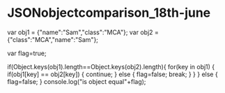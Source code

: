 # JSONobjectcomparison_18th-june

var obj1 = {"name":"Sam","class":"MCA"};
var obj2 = {"class":"MCA","name":"Sam"};

var flag=true;

if(Object.keys(obj1).length==Object.keys(obj2).length){
    for(key in obj1) { 
        if(obj1[key] == obj2[key]) {
            continue;
        }
        else {
            flag=false;
            break;
        }
    }
}
else {
    flag=false;
}
console.log("is object equal"+flag);
